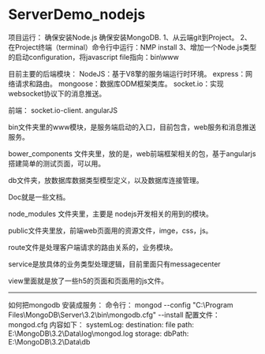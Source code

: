 # ServerDemo_nodejs

项目运行：
确保安装Node.js 确保安装MongoDB.
1、从云端git到Project。
2、在Project终端（terminal）命令行中运行：NMP install
3、增加一个Node.js类型的启动configuration，将javascript file指向：bin\www


目前主要的后端模块：
NodeJS：基于V8擎的服务端运行时环境。
express：网络请求和路由。
mongoose：数据库ODM框架类库。
socket.io：实现websocket协议下的消息推送。

前端：
socket.io-client.
angularJS

bin文件夹里的www模块，是服务端启动的入口，目前包含，web服务和消息推送服务。

bower_components 文件夹里，放的是，web前端框架相关的包，基于angularjs搭建简单的测试页面，可以用。

db文件夹，放数据库数据类型模型定义，以及数据库连接管理。

Doc就是一些文档。

node_modules 文件夹里，主要是 nodejs开发相关的用到的模块。

public文件夹里放，前端web页面用的资源文件，imge，css，js。

route文件是处理客户端请求的路由关系的，业务模块。

service是放具体的业务类型处理逻辑，目前里面只有messagecenter

view里面就是放了一些h5的页面和页面用的js文件。

-----------------------------------
如何把mongodb 安装成服务：
命令行：
mongod --config "C:\Program Files\MongoDB\Server\3.2\bin\mongodb.cfg" --install
配置文件：mongod.cfg
内容如下：
systemLog:
    destination: file
    path: E:\MongoDB\3.2\Data\log\mongod.log
storage:
    dbPath: E:\MongoDB\3.2\Data\db